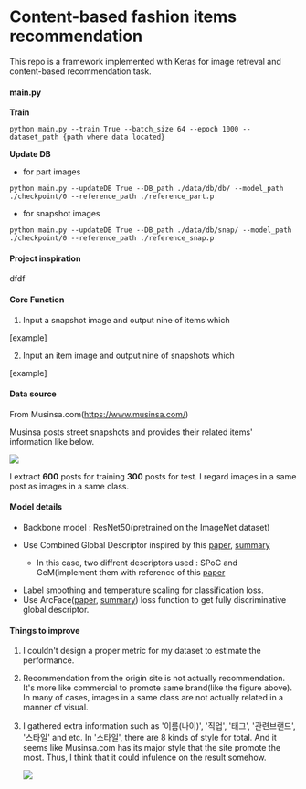 # Content-based fashion items recommendation
This repo is a framework implemented with Keras for image retreval and content-based recommendation task. 

#### main.py

**Train**

```python main.py --train True --batch_size 64 --epoch 1000 --dataset_path {path where data located}```

**Update DB**

- for part images

```python main.py --updateDB True --DB_path ./data/db/db/ --model_path ./checkpoint/0 --reference_path ./reference_part.p```

- for snapshot images

```python main.py --updateDB True --DB_path ./data/db/snap/ --model_path ./checkpoint/0 --reference_path ./reference_snap.p```

#### Project inspiration

dfdf

#### Core Function

1. Input a snapshot image and output nine of items which 

[example]
<img src="">

2. Input an item image and output nine of snapshots which 

[example]
<img src="">

#### Data source 

From Musinsa.com(https://www.musinsa.com/)

Musinsa posts street snapshots and provides their related items' information like below.

<img src="https://www.dropbox.com/s/6di2thhbxwx9yjq/site_example.png?raw=1">

I extract **600** posts for training **300** posts for test. I regard images in a same post as images in a same class. 

#### Model details 

* Backbone model : ResNet50(pretrained on the ImageNet dataset)

* Use Combined Global Descriptor inspired by this [paper](https://arxiv.org/pdf/1903.10663.pdf), [summary](https://minus31.github.io/2019/04/08/CGD/)
  - In this case, two diffrent descriptors used : SPoC and GeM(implement them with reference of this [paper](https://arxiv.org/pdf/1711.02512.pdf)

- Label smoothing and temperature scaling for classification loss.
- Use ArcFace([paper](https://arxiv.org/abs/1801.07698), [summary](https://minus31.github.io/2019/04/08/ArcFace/)) loss function to get fully discriminative global descriptor.

#### Things to improve

1. I couldn't design a proper metric for my dataset to estimate the performance.

2. Recommendation from the origin site is not actually recommendation. It's more like commercial to promote same brand(like the figure above). In many of cases, images in a same class are not actually related in a manner of visual. 

3. I gathered extra information such as '이름(나이)', '직업', '태그', '관련브랜드', '스타일' and etc. In '스타일', there are 8 kinds of style for total. And it seems like Musinsa.com has its major style that the site promote the most. Thus, I think that it could infulence on the result somehow.  

   <img src="https://www.dropbox.com/s/heqdgpoxgdcyv2n/style_frequency.png?raw=1">

   
